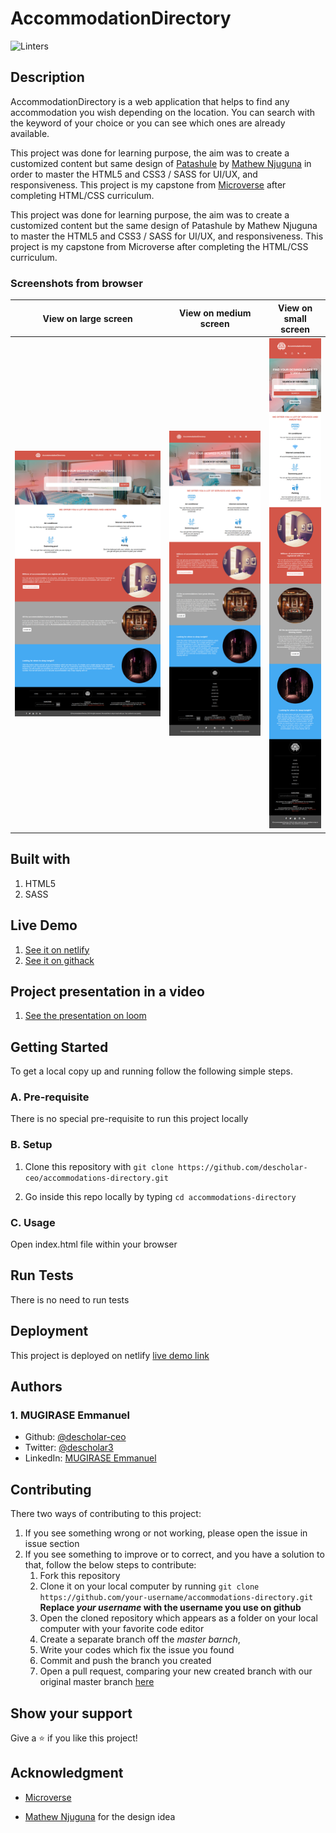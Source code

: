 # AccommodationDirectory
![Linters](https://github.com/descholar-ceo/accommodations-directory/workflows/Linters/badge.svg?branch=create-accommodations-directory)

## Description
AccommodationDirectory is a web application that helps to find any accommodation you wish depending on the location. You can search with the keyword of your choice or you can see which ones are already available.

This project was done for learning purpose, the aim was to create a customized content but same design of [Patashule](https://www.behance.net/gallery/25563385/PatashuleKE) by [Mathew Njuguna](https://www.behance.net/mathewnjuguna) in order to master the HTML5 and CSS3 / SASS for UI/UX, and responsiveness. This project is my capstone from [Microverse](https://www.microverse.org/) after completing HTML/CSS curriculum.



This project was done for learning purpose, the aim was to create a customized content but the same design of Patashule by Mathew Njuguna to master the HTML5 and CSS3 / SASS for UI/UX, and responsiveness. This project is my capstone from Microverse after completing the HTML/CSS curriculum.

### Screenshots from browser

| View on large screen | View on medium screen | View on small screen |
| --- | --- | --- |
| ![](/assets/img/accommodation-lg.png) | ![](/assets/img/accommodation-md.png) | ![](/assets/img/accommodation-sm.png) |

## Built with 
1. HTML5 
1. SASS

## Live Demo
1. [See it on netlify](https://bit.ly/accommodations-directory)
1. [See it on githack](https://bit.ly/accommodations-directory-githack)

## Project presentation in a video
1. [See the presentation on loom](https://www.loom.com/share/7e76cfb6f6dc446485b66c12629bba1f)

## Getting Started
To get a local copy up and running follow the following simple steps.

### A. Pre-requisite 
There is no special pre-requisite to run this project locally

### B. Setup
1. Clone this repository with `git clone https://github.com/descholar-ceo/accommodations-directory.git`

1. Go inside this repo locally by typing `cd accommodations-directory`

### C. Usage
Open index.html file within your browser

## Run Tests
There is no need to run tests

## Deployment
This project is deployed on netlify [live demo link](https://bit.ly/accommodations-directory)

## Authors
### 1. MUGIRASE Emmanuel
* Github: [@descholar-ceo](https://github.com/descholar-ceo)
* Twitter: [@descholar3](https://twitter.com/descholar3)
* LinkedIn: [MUGIRASE Emmanuel](https://www.linkedin.com/in/mugirase-emmanuel)

## Contributing
There two ways of contributing to this project:

1. If you see something wrong or not working, please open the issue in issue section
1. If you see something to improve or to correct, and you have a solution to that, follow the below steps to contribute:
    1. Fork this repository
    1. Clone it on your local computer by running `git clone https://github.com/your-username/accommodations-directory.git` __Replace *your username* with the username you use on github__
    1. Open the cloned repository which appears as a folder on your local computer with your favorite code editor
    1. Create a separate branch off the *master barnch*,
    1. Write your codes which fix the issue you found
    1. Commit and push the branch you created
    1. Open a pull request, comparing your new created branch with our original master branch [here](https://github.com/descholar-ceo/accommodations-directory/)

## Show your support 
Give a ⭐️ if you like this project!

## Acknowledgment
* [Microverse](https://www.microvese.org)

* [Mathew Njuguna](https://www.behance.net/mathewnjuguna) for the design idea
